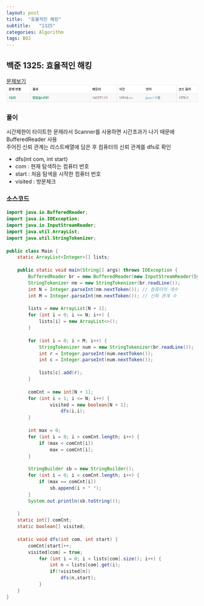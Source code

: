 ```yaml
---
layout: post
title:  "효율적인 해킹"
subtitle:   "1325"
categories: Algorithm
tags: BOJ
---
```


## 백준 1325: 효율적인 해킹
[문제보기](https://www.acmicpc.net/problem/1325)<br>
![Alt text](/assets/img/baekjoon/1325.JPG)

### 풀이
시간제한이 타이트한 문제라서 Scanner를 사용하면 시간초과가 나기 때문에 BufferedReader 사용  
주어진 신뢰 관계는 리스트배열에 담은 후 컴퓨터의 신뢰 관계를 dfs로 확인
- dfs(int com, int start)
- com : 현재 탐색하는 컴퓨터 번호
- start : 처음 탐색을 시작한 컴퓨터 번호
- visited : 방문체크

### 소스코드

~~~ java
import java.io.BufferedReader;
import java.io.IOException;
import java.io.InputStreamReader;
import java.util.ArrayList;
import java.util.StringTokenizer;

public class Main {
	static ArrayList<Integer>[] lists;

	public static void main(String[] args) throws IOException {
		BufferedReader br = new BufferedReader(new InputStreamReader(System.in));
		StringTokenizer nm = new StringTokenizer(br.readLine());
		int N = Integer.parseInt(nm.nextToken()); // 컴퓨터의 개수
		int M = Integer.parseInt(nm.nextToken()); // 신뢰 관계 수

		lists = new ArrayList[N + 1];
		for (int i = 0; i <= N; i++) {
			lists[i] = new ArrayList<>();
		}

		for (int i = 0; i < M; i++) {
			StringTokenizer num = new StringTokenizer(br.readLine());
			int r = Integer.parseInt(num.nextToken());
			int c = Integer.parseInt(num.nextToken());

			lists[c].add(r);
		}

		comCnt = new int[N + 1];
		for (int i = 1; i <= N; i++) {
				visited = new boolean[N + 1];
					dfs(i,i);
		}

		int max = 0;
		for (int i = 0; i < comCnt.length; i++) {
			if (max < comCnt[i])
				max = comCnt[i];
		}

		StringBuilder sb = new StringBuilder();
		for (int i = 0; i < comCnt.length; i++) {
			if (max == comCnt[i])
				sb.append(i + " ");
		}
		System.out.println(sb.toString());

	}
	static int[] comCnt;
	static boolean[] visited;

	static void dfs(int com, int start) {
		comCnt[start]++;
		visited[com] = true;
			for (int i = 0; i < lists[com].size(); i++) {
				int n = lists[com].get(i);
				if(!visited[n])
					dfs(n,start);
			}
	}
}
~~~
